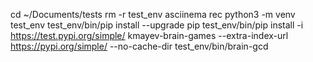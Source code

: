 cd ~/Documents/tests
rm -r test_env
asciinema rec
python3 -m venv test_env
test_env/bin/pip install --upgrade pip
test_env/bin/pip install  -i https://test.pypi.org/simple/ kmayev-brain-games --extra-index-url https://pypi.org/simple/ --no-cache-dir 
test_env/bin/brain-gcd
